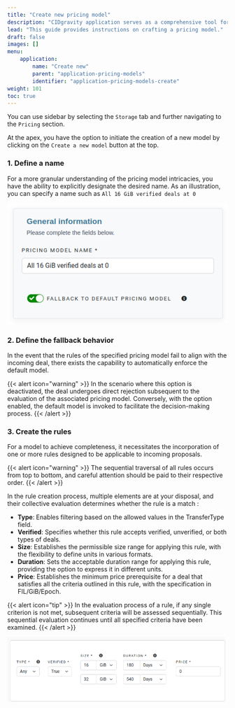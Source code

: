 ```yaml
---
title: "Create new pricing model"
description: "CIDgravity application serves as a comprehensive tool for managing settings, clients, and the acceptance rules of pricing models"
lead: "This guide provides instructions on crafting a pricing model."
draft: false
images: []
menu:
    application:
        name: "Create new"
        parent: "application-pricing-models"
        identifier: "application-pricing-models-create"
weight: 101
toc: true
---
```


You can use sidebar by selecting the `Storage` tab and further navigating to the `Pricing` section.

At the apex, you have the option to initiate the creation of a new model by clicking on the `Create a new model` button at the top.

### 1. Define a name

For a more granular understanding of the pricing model intricacies, you have the ability to explicitly designate the desired name. 
As an illustration, you can specify a name such as `All 16 GiB verified deals at 0`

![Set the pricing model name and the fallback behavior](set-name-and-fallback.png)

### 2. Define the fallback behavior

In the event that the rules of the specified pricing model fail to align with the incoming deal, there exists the capability to automatically enforce the default model.

{{< alert icon="warning" >}}
In the scenario where this option is deactivated, the deal undergoes direct rejection subsequent to the evaluation of the associated pricing model. 
Conversely, with the option enabled, the default model is invoked to facilitate the decision-making process.
{{< /alert >}}

### 3. Create the rules

For a model to achieve completeness, it necessitates the incorporation of one or more rules designed to be applicable to incoming proposals.

{{< alert icon="warning" >}}
The sequential traversal of all rules occurs from top to bottom, and careful attention should be paid to their respective order.
{{< /alert >}}

In the rule creation process, multiple elements are at your disposal, and their collective evaluation determines whether the rule is a match :

- **Type**: Enables filtering based on the allowed values in the TransferType field.
- **Verified**: Specifies whether this rule accepts verified, unverified, or both types of deals.
- **Size**: Establishes the permissible size range for applying this rule, with the flexibility to define units in various formats.
- **Duration**: Sets the acceptable duration range for applying this rule, providing the option to express it in different units.
- **Price**: Establishes the minimum price prerequisite for a deal that satisfies all the criteria outlined in this rule, with the specification in FIL/GiB/Epoch.

{{< alert icon="tip" >}}
In the evaluation process of a rule, if any single criterion is not met, subsequent criteria will be assessed sequentially.
This sequential evaluation continues until all specified criteria have been examined.
{{< /alert >}}

![Example of one rule that compose a pricing model](rule-example.png)
